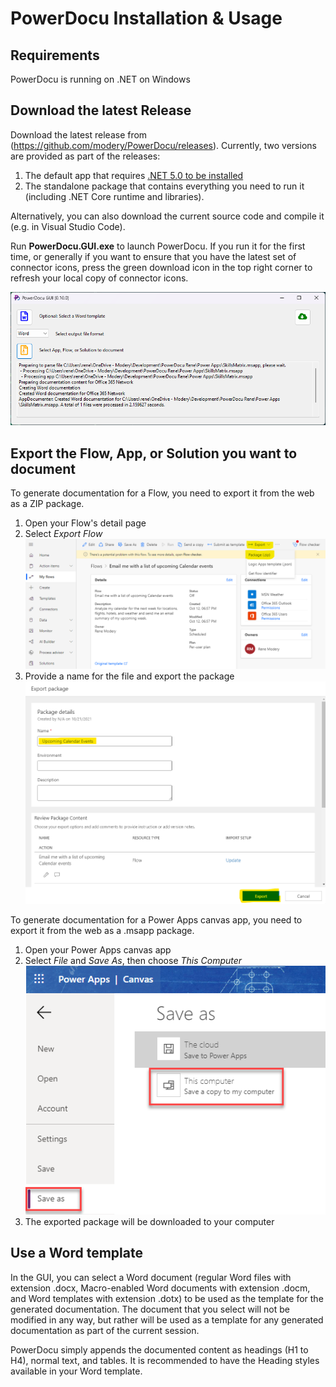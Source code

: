 # PowerDocu Installation & Usage

## Requirements

PowerDocu is running on .NET on Windows

## Download the latest Release
Download the latest release from (https://github.com/modery/PowerDocu/releases). Currently, two versions are provided as part of the releases:
1. The default app that requires [.NET 5.0 to be installed](https://dotnet.microsoft.com/download)
2. The standalone package that contains everything you need to run it (including .NET Core runtime and libraries).

Alternatively, you can also download the current source code and compile it (e.g. in Visual Studio Code).

Run **PowerDocu.GUI.exe** to launch PowerDocu. If you run it for the first time, or generally if you want to ensure that you have the latest set of connector icons, press the green download icon in the top right corner to refresh your local copy of connector icons.

![PowerDocu GUI](Images/PowerDocu.GUI.png)

## Export the Flow, App, or Solution you want to document
To generate documentation for a Flow, you need to export it from the web as a ZIP package. 

1. Open your Flow's detail page
2. Select *Export Flow*
![Export Flow](Images/Export-Flow.png)
3. Provide a name for the file and export the package
![Export Flow](Images/Export-Flow-Package.png)

To generate documentation for a Power Apps canvas app, you need to export it from the web as a .msapp package. 

1. Open your Power Apps canvas app
2. Select *File* and *Save As*, then choose *This Computer*
![Export app](Images/Export-App-Package.png)
3. The exported package will be downloaded to your computer

## Use a Word template
In the GUI, you can select a Word document (regular Word files with extension .docx, Macro-enabled Word documents with extension .docm, and Word templates with extension .dotx) to be used as the template for the generated documentation. The document that you select will not be modified in any way, but rather will be used as a template for any generated documentation as part of the current session.

PowerDocu simply appends the documented content as headings (H1 to H4), normal text, and tables. It is recommended to have the Heading styles available in your Word template.
